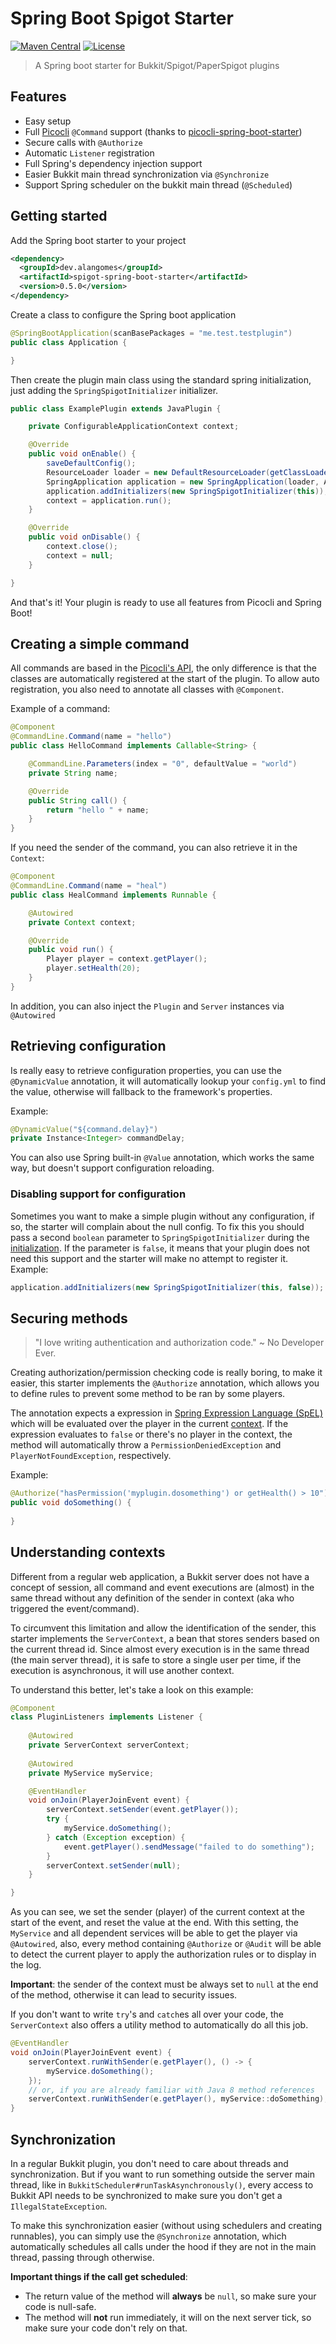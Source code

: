 # Spring Boot Spigot Starter

[![Maven Central](https://img.shields.io/maven-central/v/dev.alangomes/spigot-spring-boot-starter.svg)](https://search.maven.org/#artifactdetails%7Cdev.alangomes%7Cspigot-spring-boot-starter%7C0.4.0%7Cjar)
[![License](https://img.shields.io/github/license/Alan-Gomes/mcspring-boot.svg?style=popout)](https://github.com/Alan-Gomes/mcspring-boot/blob/master/LICENSE)

> A Spring boot starter for Bukkit/Spigot/PaperSpigot plugins

## Features

- Easy setup
- Full [Picocli](http://picocli.info/) `@Command` support (thanks to [picocli-spring-boot-starter](https://github.com/kakawait/picocli-spring-boot-starter)) 
- Secure calls with `@Authorize`
- Automatic `Listener` registration
- Full Spring's dependency injection support
- Easier Bukkit main thread synchronization via `@Synchronize`
- Support Spring scheduler on the bukkit main thread (`@Scheduled`)

## Getting started

Add the Spring boot starter to your project

```xml
<dependency>
  <groupId>dev.alangomes</groupId>
  <artifactId>spigot-spring-boot-starter</artifactId>
  <version>0.5.0</version>
</dependency>
```

Create a class to configure the Spring boot application

```java
@SpringBootApplication(scanBasePackages = "me.test.testplugin")
public class Application {

}
```

Then create the plugin main class using the standard spring initialization, just adding the `SpringSpigotInitializer` initializer.  

<a name="initialization"></a> 
```java
public class ExamplePlugin extends JavaPlugin {

    private ConfigurableApplicationContext context;

    @Override
    public void onEnable() {
        saveDefaultConfig();
        ResourceLoader loader = new DefaultResourceLoader(getClassLoader());
        SpringApplication application = new SpringApplication(loader, Application.class);
        application.addInitializers(new SpringSpigotInitializer(this));
        context = application.run();
    }

    @Override
    public void onDisable() {
        context.close();
        context = null;
    }

}
```

And that's it! Your plugin is ready to use all features from Picocli and Spring Boot!

## Creating a simple command

All commands are based in the [Picocli's API](http://picocli.info/), the only difference is that the classes are
automatically registered at the start of the plugin.
To allow auto registration, you also need to annotate all classes with `@Component`.

Example of a command:

```java
@Component
@CommandLine.Command(name = "hello")
public class HelloCommand implements Callable<String> {

    @CommandLine.Parameters(index = "0", defaultValue = "world")
    private String name;

    @Override
    public String call() {
        return "hello " + name;
    }
}
```

If you need the sender of the command, you can also retrieve it in the `Context`:

```java
@Component
@CommandLine.Command(name = "heal")
public class HealCommand implements Runnable {

    @Autowired
    private Context context;

    @Override
    public void run() {
        Player player = context.getPlayer();
        player.setHealth(20);
    }
}
```

In addition, you can also inject the `Plugin` and `Server` instances via `@Autowired`

## Retrieving configuration

Is really easy to retrieve configuration properties, you can use the `@DynamicValue` annotation, it will automatically
lookup your `config.yml` to find the value, otherwise will fallback to the framework's properties.

Example:

```java
@DynamicValue("${command.delay}")
private Instance<Integer> commandDelay;
```

You can also use Spring built-in `@Value` annotation, which works the same way, but doesn't support configuration reloading. 

### Disabling support for configuration

Sometimes you want to make a simple plugin without any configuration, if so, the starter will complain about the null config.
To fix this you should pass a second `boolean` parameter to `SpringSpigotInitializer` during the [initialization](#initialization).
If the parameter is `false`, it means that your plugin does not need this support and the starter will make no attempt
to register it. Example:

```java
application.addInitializers(new SpringSpigotInitializer(this, false));
```

## Securing methods

> "I love writing authentication and authorization code." ~ No Developer Ever.

Creating authorization/permission checking code is really boring, to make it easier, this starter implements the `@Authorize`
annotation, which allows you to define rules to prevent some method to be ran by some players.

The annotation expects a expression in [Spring Expression Language (SpEL)](https://docs.spring.io/spring/docs/3.0.x/reference/expressions.html#expressions-language-ref)
which will be evaluated over the player in the current [context](#context). If the expression evaluates to `false` or there's
no player in the context, the method will automatically throw a `PermissionDeniedException` and `PlayerNotFoundException`, respectively.

Example:

```java
@Authorize("hasPermission('myplugin.dosomething') or getHealth() > 10")
public void doSomething() {
    
}
```

## <a name="context"></a> Understanding contexts

Different from a regular web application, a Bukkit server does not have a concept of session,
all command and event executions are (almost) in the same thread without any definition of the sender in context
(aka who triggered the event/command).

To circumvent this limitation and allow the identification of the sender, this starter implements the `ServerContext`,
a bean that stores senders based on the current thread id. Since almost every execution is in the same thread
(the main server thread), it is safe to store a single user per time, if the execution is asynchronous, it will use another context.

To understand this better, let's take a look on this example:

```java
@Component
class PluginListeners implements Listener {
    
    @Autowired
    private ServerContext serverContext;
    
    @Autowired
    private MyService myService;

    @EventHandler
    void onJoin(PlayerJoinEvent event) {
        serverContext.setSender(event.getPlayer());
        try {
            myService.doSomething();
        } catch (Exception exception) {
            event.getPlayer().sendMessage("failed to do something");
        }
        serverContext.setSender(null);
    }

}
```

As you can see, we set the sender (player) of the current context at the start of the event, and reset the value at the end.
With this setting, the `MyService` and all dependent services will be able to get the player via `@Autowired`, also,
every method containing `@Authorize` or `@Audit` will be able to detect the current player to apply the authorization
rules or to display in the log.

**Important**: the sender of the context must be always set to `null` at the end of the method, otherwise it can lead to
security issues.

If you don't want to write `try`'s and `catch`es all over your code, the `ServerContext` also offers a utility method to
automatically do all this job.

```java
@EventHandler
void onJoin(PlayerJoinEvent event) {
    serverContext.runWithSender(e.getPlayer(), () -> {
        myService.doSomething();
    });
    // or, if you are already familiar with Java 8 method references
    serverContext.runWithSender(e.getPlayer(), myService::doSomething);
}
```

## Synchronization

In a regular Bukkit plugin, you don't need to care about threads and synchronization. But if you want to run something
outside the server main thread, like in `BukkitScheduler#runTaskAsynchronously​()`, every access to Bukkit API needs to be
synchronized to make sure you don't get a `IllegalStateException`.

To make this synchronization easier (without using schedulers and creating runnables), you can simply use the `@Synchronize`
annotation, which automatically schedules all calls under the hood if they are not in the main thread, passing through otherwise.

**Important things if the call get scheduled**:
- The return value of the method will **always** be `null`, so make sure your code is null-safe.
- The method will **not** run immediately, it will on the next server tick, so make sure your code don't rely on that.